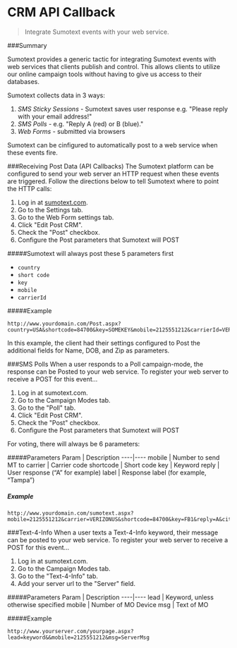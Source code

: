CRM API Callback
=====
> Integrate Sumotext events with your web service.

###Summary

Sumotext provides a generic tactic for integrating Sumotext events with web services that clients publish and control. This allows clients to utilize our online campaign tools without having to give us access to their databases.

Sumotext collects data in 3 ways:

1. *SMS Sticky Sessions* - Sumotext saves user response e.g. "Please reply with your email address!"
2. *SMS Polls* - e.g. "Reply A (red) or B (blue)."
3. *Web Forms* - submitted via browsers

Sumotext can be cinfigured to automatically post to a web service when these events fire.

###Receiving Post Data (API Callbacks)
The Sumotext platform can be configured to send your web server an HTTP request when these events are triggered. Follow the directions below to tell Sumotext where to point the HTTP calls:

1. Log in at [sumotext.com](sumotext.com).
2. Go to the Settings tab.
3. Go to the Web Form settings tab.
4. Click "Edit Post CRM".
5. Check the "Post" checkbox.
6. Configure the Post parameters that Sumotext will POST

#####Sumotext will always post these 5 parameters first

* `country`
* `short code`
* `key`
* `mobile`
* `carrierId`

#####Example
```
http://www.yourdomain.com/Post.aspx?country=USA&shortcode=84700&key=SOMEKEY&mobile=2125551212&carrierId=VERIZONUS&Name=Bill&DOB=1/1/2000&Zip=10024
```

In this example, the client had their settings configured to Post the additional fields for Name, DOB, and Zip as parameters.

###SMS Polls
When a user responds to a Poll campaign-mode, the response can be Posted to your web service. To register your web server to receive a POST for this event...

1. Log in at sumotext.com.
2. Go to the Campaign Modes tab.
3. Go to the "Poll" tab.
4. Click "Edit Post CRM".
5. Check the "Post" checkbox.
6. Configure the Post parameters that Sumotext will POST

For voting, there will always be 6 parameters:

#####Parameters
Param | Description
----|----
mobile | Number to send MT to
carrier | Carrier code
shortcode | Short code
key | Keyword
reply | User response (“A” for example)
label | Response label (for example, “Tampa”)

##### Example
```
http://www.yourdomain.com/sumotext.aspx?mobile=2125551212&carrier=VERIZONUS&shortcode=84700&key=FB1&reply=A&city=Tampa
```

###Text-4-Info
When a user texts a Text-4-Info keyword, their message can be posted to your web service. To register your web server to receive a POST for this event...

1. Log in at sumotext.com.
2. Go to the Campaign Modes tab.
3. Go to the "Text-4-Info" tab.
4. Add your server url to the "Server" field.

#####Parameters
Param | Description
----|----
lead | Keyword, unless otherwise specified
mobile | Number of MO Device
msg | Text of MO

#####Example
```
http://www.yourserver.com/yourpage.aspx?lead=keyword&&mobile=2125551212&msg=ServerMsg
```
